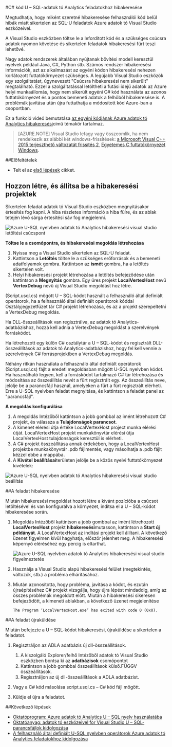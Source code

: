 <properties 
   pageTitle="Az SQL-U feladatok hibakeresési |} Microsoft Azure" 
   description="Megtudhatja, hogyan szeretné hibakeresése U-SQL nyelvben sikertelen csúcsra Visual Studio segítségével. " 
   services="data-lake-analytics" 
   documentationCenter="" 
   authors="mumian" 
   manager="jhubbard" 
   editor="cgronlun"/>
 
<tags
   ms.service="data-lake-analytics"
   ms.devlang="na"
   ms.topic="article"
   ms.tgt_pltfrm="na"
   ms.workload="big-data" 
   ms.date="09/02/2016"
   ms.author="jgao"/>



#<a name="debug-c-code-in-u-sql-for-data-lake-analytics-jobs"></a>C# kód U – SQL-adatok tó Analytics feladatokhoz hibakeresése 

Megtudhatja, hogy miként szeretné hibakeresése felhasználói kód belül hibák miatt sikertelen az SQL-U feladatok Azure adatok tó Visual Studio eszközeivel. 

A Visual Studio eszközben töltse le a lefordított kód és a szükséges csúcsra adatok nyomon követése és sikertelen feladatok hibakeresési fürt teszi lehetővé.

Nagy adatok rendszerek általában nyújtanak bővítési modell keresztül nyelvek például Java, C#, Python stb. Számos rendszer hibakeresési információk, azt az alkalmazást az egyéni kódon hibakeresési nehezen korlátozott futtatókörnyezet szükséges. A legújabb Visual Studio eszközök egy szolgáltatást, úgynevezett "Csúcsra hibakeresési nem sikerült" megtalálható. Ezzel a szolgáltatással letöltheti a futási idejű adatok az Azure helyi munkaállomás, hogy nem sikerült egyéni C# kód használata az azonos futtatókörnyezet és a pontos bemeneti adatok a felhőből hibakeresése is.  A problémák javítása után újra futtathatja a módosított kód Azure-ban a csoportban.

Ez a funkció videó bemutatása [az egyéni kódjának Azure adatok tó Analytics hibakeresési](https://mix.office.com/watch/1bt17ibztohcb)című témakör tartalmaz.

>[AZURE.NOTE] Visual Studio lefagy vagy összeomlik, ha nem rendelkezik az alábbi két windows-frissítések: [a Microsoft Visual C++ 2015 terjeszthető változatát frissítés 2](https://www.microsoft.com/download/details.aspx?id=51682), [Egyetemes C futtatókörnyezet Windows](https://www.microsoft.com/download/details.aspx?id=50410&wa=wsignin1.0).


##<a name="prerequisites"></a>Előfeltételek
-   Telt el az [első lépések](data-lake-analytics-data-lake-tools-get-started.md) cikket.

## <a name="create-and-configure-debug-projects"></a>Hozzon létre, és állítsa be a hibakeresési projektek

Sikertelen feladat adatok tó Visual Studio eszközben megnyitásakor értesítés fog kapni. A hiba részletes információ a hiba fülre, és az ablak tetején lévő sárga értesítési sáv fog megjelenni. 

![Azure U-SQL nyelvben adatok tó Analytics hibakeresési visual studio letöltési csúcspont](./media/data-lake-analytics-debug-u-sql-jobs/data-lake-analytics-download-vertex.png)

**Töltse le a csomópontra, és hibakeresési megoldás létrehozása**

1.  Nyissa meg a Visual Studio sikertelen az SQL-U feladat.
2.  Kattintson a **Letöltés** töltse le a szükséges erőforrások és a bemeneti adatfolyamok gombra. Kattintson az **ismét** gombra, ha a letöltés sikertelen volt.
3.  Helyi hibakeresési projekt létrehozása a letöltés befejeződése után kattintson a **Megnyitás** gombra. Egy üres projekt **LocalVertexHost** nevű **VertexDebug** nevű új Visual Studio megoldást hoz létre.

(Script.usql.cs) mögött U – SQL-kódot használt a felhasználó által definiált operátorok, ha a felhasználó által definiált operátorok kóddal Osztályjegyzetfüzet tár C# projekt létrehozása, és az a projekt szerepeltetni a VertexDebug megoldás.

Ha DLL-összeállítások van regisztrálva, az adatok tó Analytics-adatbázishoz, hozzá kell adnia a VertexDebug megoldást a szerelvények forráskódot.
 
Ha létrehozott egy külön C# osztálytár a U – SQL-kódot és regisztrált DLL-összeállítások az adatok tó Analytics-adatbázishoz, hogy fel kell vennie a szerelvények C# forrásprojektben a VertexDebug megoldás.

Néhány ritkán használata a felhasználó által definiált operátorok (Script.usql.cs) fájlt a eredeti megoldásban mögött U-SQL nyelvben kódot. Ha használható legyen, kell a forráskódot tartalmazó C# tár létrehozása és módosítása az összeállítás nevét a fürt regisztrált egy. Az összeállítás neve, jelölje be a parancsfájl használ, amelyeken a fürt a fürt regisztrált elérheti. Erre a U-SQL nyelvben feladat megnyitása, és kattintson a feladat panel az "parancsfájl". 

**A megoldás konfigurálása**

1.  A megoldás Intézőből kattintson a jobb gombbal az imént létrehozott C# projekt, és válassza a **Tulajdonságok parancsot**.
2.  A kimenet elérési útja értéke LocalVertexHost project munka elérési útját. LocalVertexHost projekt munkakönyvtár elérési útja LocalVertexHost tulajdonságok keresztül is elérheti.
3.  A C# projekt összeállítása annak érdekében, hogy a LocalVertexHost projektbe munkakönyvtár .pdb fájlmentés, vagy másolhatja a .pdb fájlt kézzel ebbe a mappába.
4.  A **Kivétel beállításai**területen jelölje be a közös nyelvi futtatókörnyezet kivételek:

![Azure U-SQL nyelvben adatok tó Analytics hibakeresési visual studio beállítás](./media/data-lake-analytics-debug-u-sql-jobs/data-lake-analytics-clr-exception-setting.png)
 
##<a name="debug-the-job"></a>A feladat hibakeresése

Miután hibakeresési megoldást hozott létre a kívánt pozícióba a csúcsot letöltésével és van konfigurálva a környezet, indítsa el a U – SQL-kódot hibakeresése során.

1.  Megoldás Intézőből kattintson a jobb gombbal az imént létrehozott **LocalVertexHost** projekt **hibakeresési**mutasson, kattintson a **Start új példányát**. A LocalVertexHost az indítási projekt kell állítani. A következő üzenet figyelmen kívül hagyhatja, először jelenhet meg. A hibakeresési képernyő eléréséhez egy percig is eltarthat.
 
    ![Azure U-SQL nyelvben adatok tó Analytics hibakeresési visual studio figyelmeztetés](./media/data-lake-analytics-debug-u-sql-jobs/data-lake-analytics-visual-studio-u-sql-debug-warning.png)

4.  Használja a Visual Studio alapú hibakeresési felület (megtekintés, változók, stb.) a probléma elhárításához. 
5.  Miután azonosította, hogy probléma, javítása a kódot, és ezután újraépítéséhez C# projekt vizsgálja, hogy újra lépést mindaddig, amíg az összes problémák megoldott előtt. Miután a hibakeresési sikeresen befejeződött, a kimeneti ablakban, a következő üzenet megjelenítése 

        The Program ‘LocalVertexHost.exe’ has exited with code 0 (0x0).
 
##<a name="resubmit-the-job"></a>A feladat újraküldése

Miután befejezte a U – SQL-kódot hibakeresési, újraküldése a sikertelen a feladatot.

1. Regisztráljon az ADLA adatbázis új dll-összeállítások.

    1.  A kiszolgáló Explorer/felhő Intézőből adatok tó Visual Studio eszközben bontsa ki az **adatbázisok** csomópontot 
    2.  Kattintson a jobb gombbal összeállítások külső.FÜGGV összeállítások. 
    3.  Regisztráljon az új dll-összeállítások a ADLA adatbázist.
 
2.  Vagy a C# kód másolása script.usql.cs – C# kód fájl mögött.
3.  Küldje el újra a feladatot.

##<a name="next-steps"></a>Következő lépések

- [Oktatóprogram: Azure adatok tó Analytics U – SQL nyelv használatába](data-lake-analytics-u-sql-get-started.md)
- [Oktatóanyag: adatok tó eszközeivel for Visual Studio U – SQL-parancsfájlok kidolgozása](data-lake-analytics-data-lake-tools-get-started.md)
- [A felhasználó által definiált U-SQL nyelvben operátorok Azure adatok tó Analytics feladatokhoz kidolgozása](data-lake-analytics-u-sql-develop-user-defined-operators.md)

